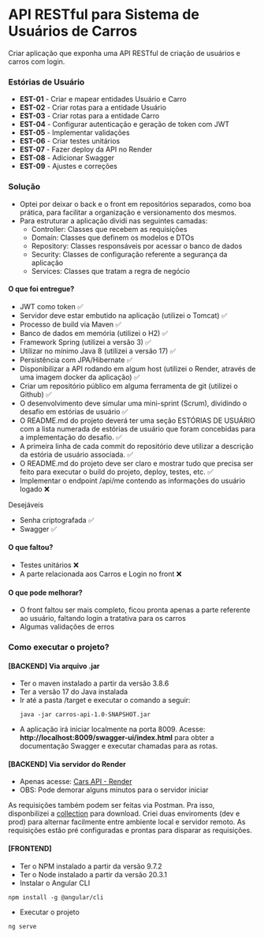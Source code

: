 # API RESTful para Sistema de Usuários de Carros 

Criar aplicação que exponha uma API RESTful de criação de usuários e carros com login. 

### Estórias de Usuário 

* **EST-01** - Criar e mapear entidades Usuário e Carro
* **EST-02** - Criar rotas para a entidade Usuário
* **EST-03** - Criar rotas para a entidade Carro
* **EST-04** - Configurar autenticação e geração de token com JWT
* **EST-05** - Implementar validações
* **EST-06** - Criar testes unitários
* **EST-07** - Fazer deploy da API no Render
* **EST-08** - Adicionar Swagger
* **EST-09** - Ajustes e correções

### Solução

* Optei por deixar o back e o front em repositórios separados, como boa prática, para facilitar a organização e versionamento dos mesmos.
* Para estruturar a aplicação dividi nas seguintes camadas:
  *  Controller: Classes que recebem as requisições
  *  Domain: Classes que definem os modelos e DTOs
  *  Repository: Classes responsáveis por acessar o banco de dados
  *  Security: Classes de configuração referente a segurança da aplicação
  *  Services: Classes que tratam a regra de negócio

#### O que foi entregue?
  * JWT como token :white_check_mark:
  * Servidor deve estar embutido na aplicação (utilizei o Tomcat) :white_check_mark:
  * Processo de build via Maven :white_check_mark:
  * Banco de dados em memória (utilizei o H2) :white_check_mark:
  * Framework Spring (utilizei a versão 3) :white_check_mark:
  * Utilizar no mínimo Java 8 (utilizei a versão 17) :white_check_mark:
  * Persistência com JPA/Hibernate :white_check_mark:
  * Disponibilizar a API rodando em algum host (utilizei o Render, através de uma imagem docker da aplicação) :white_check_mark:
  * Criar um repositório público em alguma ferramenta de git (utilizei o Github) :white_check_mark:
  * O desenvolvimento deve simular uma mini-sprint (Scrum), dividindo o desafio em estórias de usuário :white_check_mark:
  * O README.md do projeto deverá ter uma seção ESTÓRIAS DE USUÁRIO com a lista numerada de estórias de usuário que foram concebidas para a implementação do desafio. :white_check_mark:
  * A primeira linha de cada commit do repositório deve utilizar a descrição da estória de usuário associada. :white_check_mark:
  * O README.md do projeto deve ser claro e mostrar tudo que precisa ser feito para executar o build do projeto, deploy, testes, etc. :white_check_mark:
  * Implementar o endpoint /api/me contendo as informações do usuário logado :x:

Desejáveis

  * Senha criptografada :white_check_mark:
  * Swagger :white_check_mark:
    
#### O que faltou?
  * Testes unitários :x:
  * A parte relacionada aos Carros e Login no front :x:

#### O que pode melhorar?
  * O front faltou ser mais completo, ficou pronta apenas a parte referente ao usuário, faltando login a tratativa para os carros 
  * Algumas validações de erros 

### Como executar o projeto? 

#### [BACKEND] Via arquivo .jar
  * Ter o maven instalado a partir da versão 3.8.6
  * Ter a versão 17 do Java instalada
  * Ir até a pasta /target e executar o comando a seguir:
    ```
    java -jar carros-api-1.0-SNAPSHOT.jar
    ```
  * A aplicação irá iniciar localmente na porta 8009. Acesse: **http://localhost:8009/swagger-ui/index.html** para obter a documentação Swagger e executar chamadas para as rotas.

#### [BACKEND] Via servidor do Render
  * Apenas acesse: [Cars API - Render](https://cars-api-latest.onrender.com/swagger-ui/index.html)
  * OBS: Pode demorar alguns minutos para o servidor iniciar

As requisições também podem ser feitas via Postman. Pra isso, disponbilizei a [collection](https://drive.google.com/file/d/1NzzbmIaTZIA8IYEUBQlodMNClg21k43_/view?usp=sharing) para download.
Criei duas enviroments (dev e prod) para alternar facilmente entre ambiente local e servidor remoto. As requisições estão pré configuradas e prontas para disparar as requisições.

#### [FRONTEND]
  * Ter o NPM instalado a partir da versão 9.7.2
  * Ter o Node instalado a partir da versão 20.3.1
  * Instalar o Angular CLI
  ```
  npm install -g @angular/cli
  ```
  * Executar o projeto
  ```
  ng serve
  ``` 
